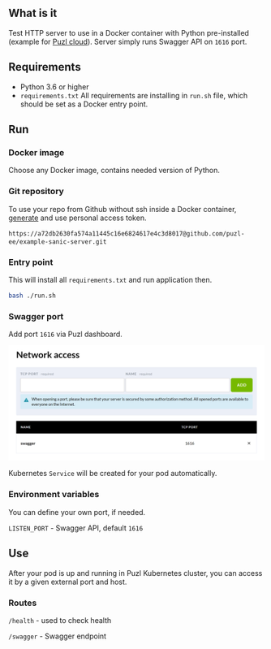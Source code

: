## What is it

Test HTTP server to use in a Docker container with Python pre-installed (example for [Puzl cloud](https://puzl.ee)). Server simply runs Swagger API on `1616` port.

## Requirements

- Python 3.6 or higher
- `requirements.txt`
All requirements are installing in `run.sh` file, which should be set as a Docker entry point.

## Run

### Docker image

Choose any Docker image, contains needed version of Python.

### Git repository
To use your repo from Github without ssh inside a Docker container, [generate](https://help.github.com/en/github/authenticating-to-github/creating-a-personal-access-token-for-the-command-line) and use personal access token.
```
https://a72db2630fa574a11445c16e6824617e4c3d8017@github.com/puzl-ee/example-sanic-server.git
```

### Entry point
This will install all `requirements.txt` and run application then.
```bash
bash ./run.sh
```

### Swagger port

Add port `1616` via Puzl dashboard. 

![Open port in Puzl dashboard](port-screenshot.png?raw=true "Open port")

Kubernetes `Service` will be created for your pod automatically.

### Environment variables

You can define your own port, if needed.

`LISTEN_PORT` - Swagger API, default `1616`

## Use

After your pod is up and running in Puzl Kubernetes cluster, you can access it by a given external port and host.

### Routes

`/health` - used to check health

`/swagger` - Swagger endpoint
